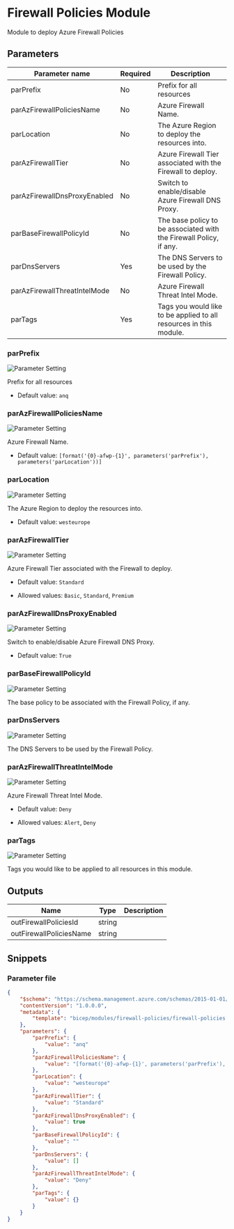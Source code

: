 # Firewall Policies Module

Module to deploy Azure Firewall Policies

## Parameters

Parameter name | Required | Description
-------------- | -------- | -----------
parPrefix      | No       | Prefix for all resources
parAzFirewallPoliciesName | No       | Azure Firewall Name.
parLocation    | No       | The Azure Region to deploy the resources into.
parAzFirewallTier | No       | Azure Firewall Tier associated with the Firewall to deploy.
parAzFirewallDnsProxyEnabled | No       | Switch to enable/disable Azure Firewall DNS Proxy.
parBaseFirewallPolicyId | No       | The base policy to be associated with the Firewall Policy, if any.
parDnsServers  | Yes      | The DNS Servers to be used by the Firewall Policy.
parAzFirewallThreatIntelMode | No       | Azure Firewall Threat Intel Mode.
parTags        | Yes      | Tags you would like to be applied to all resources in this module.

### parPrefix

![Parameter Setting](https://img.shields.io/badge/parameter-optional-green?style=flat-square)

Prefix for all resources

- Default value: `anq`

### parAzFirewallPoliciesName

![Parameter Setting](https://img.shields.io/badge/parameter-optional-green?style=flat-square)

Azure Firewall Name.

- Default value: `[format('{0}-afwp-{1}', parameters('parPrefix'), parameters('parLocation'))]`

### parLocation

![Parameter Setting](https://img.shields.io/badge/parameter-optional-green?style=flat-square)

The Azure Region to deploy the resources into.

- Default value: `westeurope`

### parAzFirewallTier

![Parameter Setting](https://img.shields.io/badge/parameter-optional-green?style=flat-square)

Azure Firewall Tier associated with the Firewall to deploy.

- Default value: `Standard`

- Allowed values: `Basic`, `Standard`, `Premium`

### parAzFirewallDnsProxyEnabled

![Parameter Setting](https://img.shields.io/badge/parameter-optional-green?style=flat-square)

Switch to enable/disable Azure Firewall DNS Proxy.

- Default value: `True`

### parBaseFirewallPolicyId

![Parameter Setting](https://img.shields.io/badge/parameter-optional-green?style=flat-square)

The base policy to be associated with the Firewall Policy, if any.

### parDnsServers

![Parameter Setting](https://img.shields.io/badge/parameter-required-orange?style=flat-square)

The DNS Servers to be used by the Firewall Policy.

### parAzFirewallThreatIntelMode

![Parameter Setting](https://img.shields.io/badge/parameter-optional-green?style=flat-square)

Azure Firewall Threat Intel Mode.

- Default value: `Deny`

- Allowed values: `Alert`, `Deny`

### parTags

![Parameter Setting](https://img.shields.io/badge/parameter-required-orange?style=flat-square)

Tags you would like to be applied to all resources in this module.

## Outputs

Name | Type | Description
---- | ---- | -----------
outFirewallPoliciesId | string |
outFirewallPoliciesName | string |

## Snippets

### Parameter file

```json
{
    "$schema": "https://schema.management.azure.com/schemas/2015-01-01/deploymentParameters.json#",
    "contentVersion": "1.0.0.0",
    "metadata": {
        "template": "bicep/modules/firewall-policies/firewall-policies.json"
    },
    "parameters": {
        "parPrefix": {
            "value": "anq"
        },
        "parAzFirewallPoliciesName": {
            "value": "[format('{0}-afwp-{1}', parameters('parPrefix'), parameters('parLocation'))]"
        },
        "parLocation": {
            "value": "westeurope"
        },
        "parAzFirewallTier": {
            "value": "Standard"
        },
        "parAzFirewallDnsProxyEnabled": {
            "value": true
        },
        "parBaseFirewallPolicyId": {
            "value": ""
        },
        "parDnsServers": {
            "value": []
        },
        "parAzFirewallThreatIntelMode": {
            "value": "Deny"
        },
        "parTags": {
            "value": {}
        }
    }
}
```
